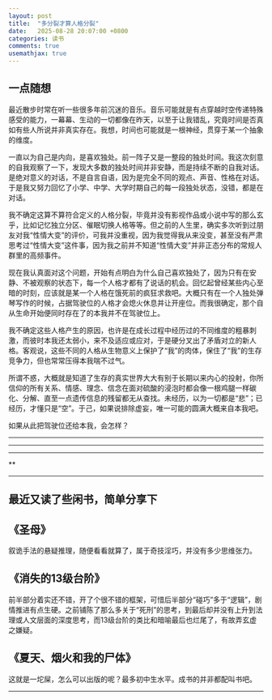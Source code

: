 ```yaml
---
layout: post
title:  "多分裂才算人格分裂"
date:   2025-08-28 20:07:00 +0800
categories: 读书
comments: true
usemathjax: true
---
```


## 一点随想

最近散步时常在听一些很多年前沉迷的音乐。音乐可能就是有点穿越时空传递特殊感受的能力，一幕幕、生动的一切都像在昨天，以至于让我错乱，究竟时间是否真如有些人所说并非真实存在。我想，时间也可能就是一根神经，贯穿于某一个抽象的维度。

一直以为自己是内向，是喜欢独处。前一阵子又是一整段的独处时间。我这次刻意的自我观察了一下，发现大多数的独处时间并非安静，而是持续不断的自我对话。是绝对意义的对话，不是自言自语，因为是完全不同的观点、声音、性格在对话。于是我又努力回忆了小学、中学、大学时期自己的每一段独处状态，没错，都是在对话。

我不确定这算不算符合定义的人格分裂，毕竟并没有影视作品或小说中写的那么玄乎，比如记忆独立分区、催眠切换人格等等。但之前的人生里，确实多次听到过朋友对我“性情大变”的评价，可我并没重视，因为我觉得我从来没变，甚至没有严肃思考过“性情大变”这件事，因为我之前并不知道“性情大变”并非正态分布的常规人群里的高频事件。

现在我认真面对这个问题，开始有点明白为什么自己喜欢独处了，因为只有在安静、不被观察的状态下，每一个人格才都有了说话的机会。回忆起曾经某些内心至暗的时刻，应该就是某一个人格在饿死前的疯狂求救吧。大概只有在一个人独处弹琴写作的时候，占据驾驶位的人格才会熄火休息并让开座位。而我很确定，那个自从生命开始便同时存在了的本我并不在驾驶位上。

我不确定这些人格产生的原因，也许是在成长过程中经历过的不同维度的粗暴刺激，而彼时本我还太弱小，来不及适应或应对，于是硬分叉出了矛盾对立的新人格。客观说，这些不同的人格从生物意义上保护了“我”的肉体，保住了“我”的生存竞争力，但也常常压得本我喘不过气。

所谓不惑，大概就是知道了生存的真实世界大大有别于长期以来内心的投射，你所信仰的所有关系、情感、理念、信念在面对硫酸的浸泡时都会像一根鸡腿一样碳化、分解、直至一点遗传信息的残留都无从查找。未经历，以为一切都是“悲”；已经历，才懂只是“空”。于己，如果说排除虚妄，唯一可能的圆满大概来自本我吧。

如果从此把驾驶位还给本我，会怎样？

***********
********
*****
**

<hr>

## 最近又读了些闲书，简单分享下

## 《圣母》
叙诡手法的悬疑推理，随便看看就算了，属于奇技淫巧，并没有多少思维张力。

## 《消失的13级台阶》
前半部分着实还不错，开了个很不错的框架，可惜后半部分“碰巧”多于“逻辑”，剧情推进有点生硬。之前铺陈了那么多关于“死刑”的思考，到最后却并没有上升到法理或人文层面的深度思考，而13级台阶的类比和暗喻最后也烂尾了，有故弄玄虚之嫌疑。

## 《夏天、烟火和我的尸体》
这就是一坨屎，怎么可以出版的呢？最多初中生水平。成书的并非都配叫书吧。


<hr>

